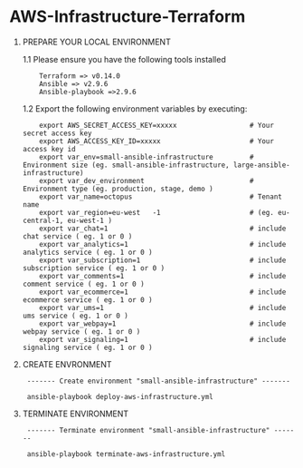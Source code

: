 # AWS-Infrastructure-Terraform # 

1.  PREPARE YOUR LOCAL ENVIRONMENT

    1.1 Please ensure you have the following tools installed

            Terraform => v0.14.0
            Ansible => v2.9.6
            Ansible-playbook =>2.9.6
            
    1.2 Export the following environment variables by executing: 

            export AWS_SECRET_ACCESS_KEY=xxxxx                  # Your secret access key 
            export AWS_ACCESS_KEY_ID=xxxxx                      # Your access key id 
            export var_env=small-ansible-infrastructure         # Environment size (eg. small-ansible-infrastructure, large-ansible-infrastructure) 
            export var_dev_environment                          # Environment type (eg. production, stage, demo )
            export var_name=octopus                             # Tenant name 
            export var_region=eu-west   -1                      # (eg. eu-central-1, eu-west-1 )
            export var_chat=1                                   # include chat service ( eg. 1 or 0 ) 
            export var_analytics=1                              # include analytics service ( eg. 1 or 0 ) 
            export var_subscription=1                           # include subscription service ( eg. 1 or 0 ) 
            export var_comments=1                               # include comment service ( eg. 1 or 0 )         
            export var_ecommerce=1                              # include ecommerce service ( eg. 1 or 0 )      
            export var_ums=1                                    # include ums service ( eg. 1 or 0 )      
            export var_webpay=1                                 # include webpay service ( eg. 1 or 0 )  
            export var_signaling=1                              # include signaling service ( eg. 1 or 0 )                              
            
2. CREATE ENVRONMENT     

        ------- Create environment "small-ansible-infrastructure" -------
        
        ansible-playbook deploy-aws-infrastructure.yml
        
3. TERMINATE ENVIRONMENT

        ------- Terminate environment "small-ansible-infrastructure" -------
        
        ansible-playbook terminate-aws-infrastructure.yml

